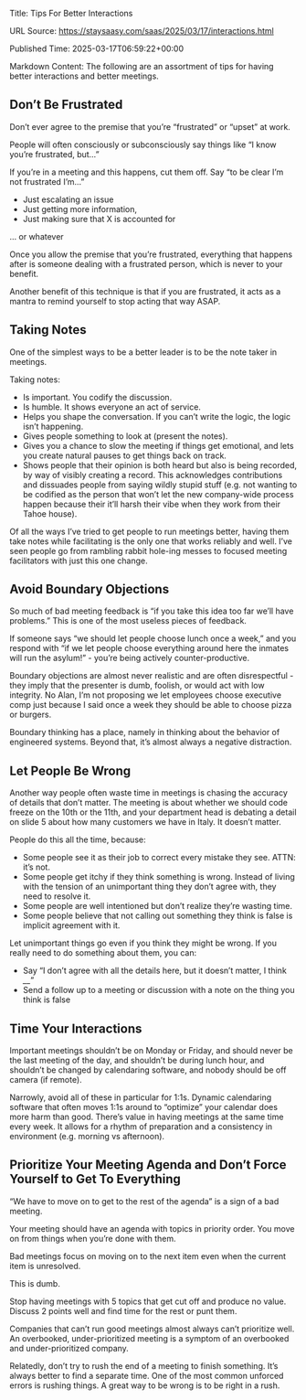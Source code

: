Title: Tips For Better Interactions

URL Source: https://staysaasy.com/saas/2025/03/17/interactions.html

Published Time: 2025-03-17T06:59:22+00:00

Markdown Content:
The following are an assortment of tips for having better interactions and better meetings.

Don’t Be Frustrated
-------------------

Don’t ever agree to the premise that you’re “frustrated” or “upset” at work.

People will often consciously or subconsciously say things like “I know you’re frustrated, but…”

If you’re in a meeting and this happens, cut them off. Say “to be clear I’m not frustrated I’m…”

*   Just escalating an issue
*   Just getting more information,
*   Just making sure that X is accounted for

… or whatever

Once you allow the premise that you’re frustrated, everything that happens after is someone dealing with a frustrated person, which is never to your benefit.

Another benefit of this technique is that if you are frustrated, it acts as a mantra to remind yourself to stop acting that way ASAP.

Taking Notes
------------

One of the simplest ways to be a better leader is to be the note taker in meetings.

Taking notes:

*   Is important. You codify the discussion.
*   Is humble. It shows everyone an act of service.
*   Helps you shape the conversation. If you can’t write the logic, the logic isn’t happening.
*   Gives people something to look at (present the notes).
*   Gives you a chance to slow the meeting if things get emotional, and lets you create natural pauses to get things back on track.
*   Shows people that their opinion is both heard but also is being recorded, by way of visibly creating a record. This acknowledges contributions and dissuades people from saying wildly stupid stuff (e.g. not wanting to be codified as the person that won’t let the new company-wide process happen because their it’ll harsh their vibe when they work from their Tahoe house).

Of all the ways I’ve tried to get people to run meetings better, having them take notes while facilitating is the only one that works reliably and well. I’ve seen people go from rambling rabbit hole-ing messes to focused meeting facilitators with just this one change.

Avoid Boundary Objections
-------------------------

So much of bad meeting feedback is “if you take this idea too far we’ll have problems.” This is one of the most useless pieces of feedback.

If someone says “we should let people choose lunch once a week,” and you respond with “if we let people choose everything around here the inmates will run the asylum!” - you’re being actively counter-productive.

Boundary objections are almost never realistic and are often disrespectful - they imply that the presenter is dumb, foolish, or would act with low integrity. No Alan, I’m not proposing we let employees choose executive comp just because I said once a week they should be able to choose pizza or burgers.

Boundary thinking has a place, namely in thinking about the behavior of engineered systems. Beyond that, it’s almost always a negative distraction.

Let People Be Wrong
-------------------

Another way people often waste time in meetings is chasing the accuracy of details that don’t matter. The meeting is about whether we should code freeze on the 10th or the 11th, and your department head is debating a detail on slide 5 about how many customers we have in Italy. It doesn’t matter.

People do this all the time, because:

*   Some people see it as their job to correct every mistake they see. ATTN: it’s not.
*   Some people get itchy if they think something is wrong. Instead of living with the tension of an unimportant thing they don’t agree with, they need to resolve it.
*   Some people are well intentioned but don’t realize they’re wasting time.
*   Some people believe that not calling out something they think is false is implicit agreement with it.

Let unimportant things go even if you think they might be wrong. If you really need to do something about them, you can:

*   Say “I don’t agree with all the details here, but it doesn’t matter, I think _\_\__”
*   Send a follow up to a meeting or discussion with a note on the thing you think is false

Time Your Interactions
----------------------

Important meetings shouldn’t be on Monday or Friday, and should never be the last meeting of the day, and shouldn’t be during lunch hour, and shouldn’t be changed by calendaring software, and nobody should be off camera (if remote).

Narrowly, avoid all of these in particular for 1:1s. Dynamic calendaring software that often moves 1:1s around to “optimize” your calendar does more harm than good. There’s value in having meetings at the same time every week. It allows for a rhythm of preparation and a consistency in environment (e.g. morning vs afternoon).

Prioritize Your Meeting Agenda and Don’t Force Yourself to Get To Everything
----------------------------------------------------------------------------

“We have to move on to get to the rest of the agenda” is a sign of a bad meeting.

Your meeting should have an agenda with topics in priority order. You move on from things when you’re done with them.

Bad meetings focus on moving on to the next item even when the current item is unresolved.

This is dumb.

Stop having meetings with 5 topics that get cut off and produce no value. Discuss 2 points well and find time for the rest or punt them.

Companies that can’t run good meetings almost always can’t prioritize well. An overbooked, under-prioritized meeting is a symptom of an overbooked and under-prioritized company.

Relatedly, don’t try to rush the end of a meeting to finish something. It’s always better to find a separate time. One of the most common unforced errors is rushing things. A great way to be wrong is to be right in a rush.
